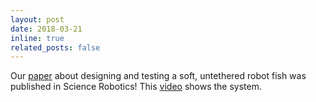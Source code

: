 ```yaml
---
layout: post
date: 2018-03-21
inline: true
related_posts: false
---
```


Our <a href = "https://www.science.org/doi/10.1126/scirobotics.aar3449">paper</a> about designing and testing a soft, untethered robot fish was published in Science Robotics! This <a href = "https://www.youtube.com/watch?v=Dy5ZETdaC9k&feature=youtu.be">video</a> shows the system.